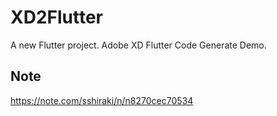 # XD2Flutter

A new Flutter project.
Adobe XD Flutter Code Generate Demo.

## Note

https://note.com/sshiraki/n/n8270cec70534